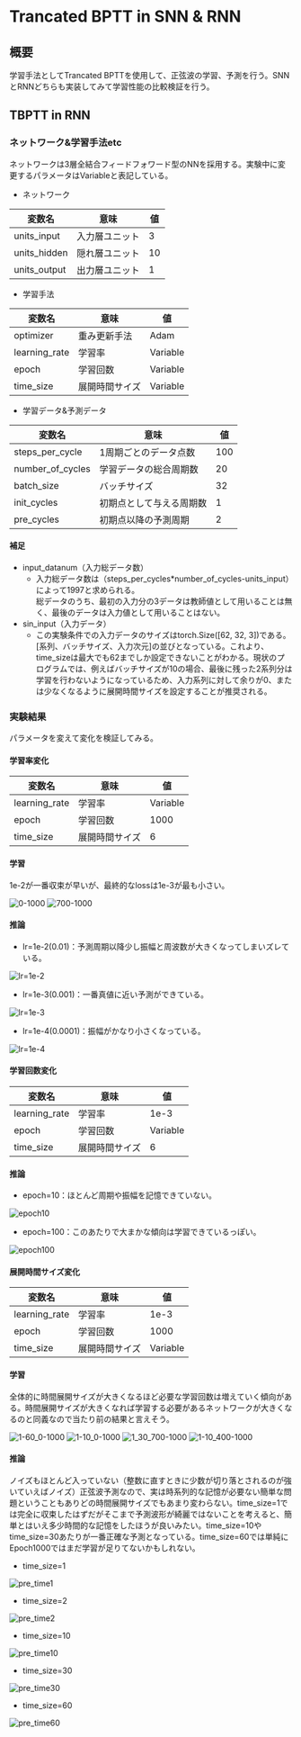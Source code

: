 # Trancated BPTT in SNN & RNN

## 概要
学習手法としてTrancated BPTTを使用して、正弦波の学習、予測を行う。SNNとRNNどちらも実装してみて学習性能の比較検証を行う。

## TBPTT in RNN
### ネットワーク&学習手法etc
ネットワークは3層全結合フィードフォワード型のNNを採用する。実験中に変更するパラメータはVariableと表記している。

- ネットワーク

|変数名|意味|値|
|---|---|---|
|units_input|入力層ユニット|3|
|units_hidden|隠れ層ユニット|10|
|units_output|出力層ユニット|1|

- 学習手法

|変数名|意味|値|
|---|---|---|
|optimizer|重み更新手法|Adam|
|learning_rate|学習率|Variable|
|epoch|学習回数|Variable|
|time_size|展開時間サイズ|Variable|

- 学習データ&予測データ

|変数名|意味|値|
|---|---|---|
|steps_per_cycle|1周期ごとのデータ点数|100|
|number_of_cycles|学習データの総合周期数|20|
|batch_size|バッチサイズ|32|
|init_cycles|初期点として与える周期数|1|
|pre_cycles|初期点以降の予測周期|2|

#### 補足
- input_datanum（入力総データ数）
  - 入力総データ数は（steps_per_cycles*number_of_cycles-units_input）によって1997と求められる。</br>
  総データのうち、最初の入力分の3データは教師値として用いることは無く、最後のデータは入力値として用いることはない。
- sin_input（入力データ）
  - この実験条件での入力データのサイズはtorch.Size([62, 32, 3])である。[系列、バッチサイズ、入力次元]の並びとなっている。これより、time_sizeは最大でも62までしか設定できないことがわかる。現状のプログラムでは、例えばバッチサイズが10の場合、最後に残った2系列分は学習を行わないようになっているため、入力系列に対して余りが0、または少なくなるように展開時間サイズを設定することが推奨される。

### 実験結果

パラメータを変えて変化を検証してみる。

#### 学習率変化
|変数名|意味|値|
|---|---|---|
|learning_rate|学習率|Variable|
|epoch|学習回数|1000|
|time_size|展開時間サイズ|6|

#### 学習
1e-2が一番収束が早いが、最終的なlossは1e-3が最も小さい。

<img src="https://github.com/Ry-Kurihara/spytorch/blob/images/loss0-1000.png" alt="0-1000">

<img src="https://github.com/Ry-Kurihara/spytorch/blob/images/loss700-1000.png" alt="700-1000">

#### 推論
- lr=1e-2(0.01)：予測周期以降少し振幅と周波数が大きくなってしまいズレている。
<img src="https://github.com/Ry-Kurihara/spytorch/blob/images/1e-2.png" alt="lr=1e-2" title="lr=1e-2">

- lr=1e-3(0.001)：一番真値に近い予測ができている。
<img src="https://github.com/Ry-Kurihara/spytorch/blob/images/1e-3.png" alt="lr=1e-3" title="lr=1e-3">


- lr=1e-4(0.0001)：振幅がかなり小さくなっている。
<img src="https://github.com/Ry-Kurihara/spytorch/blob/images/lr1e-4.png" alt="lr=1e-4" title="lr=1e-4">

#### 学習回数変化
|変数名|意味|値|
|---|---|---|
|learning_rate|学習率|1e-3|
|epoch|学習回数|Variable|
|time_size|展開時間サイズ|6|

#### 推論

- epoch=10：ほとんど周期や振幅を記憶できていない。
<img src="https://github.com/Ry-Kurihara/spytorch/blob/images/epoch10.png" alt="epoch10">

- epoch=100：このあたりで大まかな傾向は学習できているっぽい。
<img src="https://github.com/Ry-Kurihara/spytorch/blob/images/epoch100.png" alt="epoch100">

#### 展開時間サイズ変化
|変数名|意味|値|
|---|---|---|
|learning_rate|学習率|1e-3|
|epoch|学習回数|1000|
|time_size|展開時間サイズ|Variable|

#### 学習
全体的に時間展開サイズが大きくなるほど必要な学習回数は増えていく傾向がある。時間展開サイズが大きくなれば学習する必要があるネットワークが大きくなるのと同義なので当たり前の結果と言えそう。

<img src="https://github.com/Ry-Kurihara/spytorch/blob/images/learn_1-60_0-1000.png" alt="1-60_0-1000">

<img src="https://github.com/Ry-Kurihara/spytorch/blob/images/learn_1-10_1-1000.png" alt="1-10_0-1000">

<img src="https://github.com/Ry-Kurihara/spytorch/blob/images/learn_1-30_700-1000.png" alt="1_30_700-1000">

<img src="https://github.com/Ry-Kurihara/spytorch/blob/images/learn_1-10_400-1000.png" alt="1-10_400-1000">

#### 推論
ノイズもほとんど入っていない（整数に直すときに少数が切り落とされるのが強いていえばノイズ）正弦波予測なので、実は時系列的な記憶が必要ない簡単な問題ということもありどの時間展開サイズでもあまり変わらない。time_size=1では完全に収束したはずだがそこまで予測波形が綺麗ではないことを考えると、簡単とはいえ多少時間的な記憶をしたほうが良いみたい。time_size=10やtime_size=30あたりが一番正確な予測となっている。time_size=60では単純にEpoch1000ではまだ学習が足りてないかもしれない。

- time_size=1
<img src="https://github.com/Ry-Kurihara/spytorch/blob/images/pre_time1.png" alt="pre_time1">

- time_size=2
<img src="https://github.com/Ry-Kurihara/spytorch/blob/images/pre_time2.png" alt="pre_time2">

- time_size=10
<img src="https://github.com/Ry-Kurihara/spytorch/blob/images/pre_time10.png" alt="pre_time10">

- time_size=30
<img src="https://github.com/Ry-Kurihara/spytorch/blob/images/pre_time30.png" alt="pre_time30">

- time_size=60
<img src="https://github.com/Ry-Kurihara/spytorch/blob/images/pre_time60.png" alt="pre_time60">
